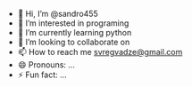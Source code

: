 - 👋 Hi, I’m @sandro455
- 👀 I’m interested in programing
- 🌱 I’m currently learning python
- 💞️ I’m looking to collaborate on 
- 📫 How to reach me svregvadze@gmail.com
- 😄 Pronouns: ...
- ⚡ Fun fact: ...

<!---
sandro455/sandro455 is a ✨ special ✨ repository because its `README.md` (this file) appears on your GitHub profile.
You can click the Preview link to take a look at your changes.
--->
